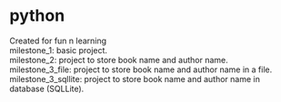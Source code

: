 # python
Created for fun n learning<br/>
milestone_1: basic project.<br/>
milestone_2: project to store book name and author name.<br/>
milestone_3_file:  project to store book name and author name in a file.<br/>
milestone_3_sqllite:  project to store book name and author name in database (SQLLite).<br/>

